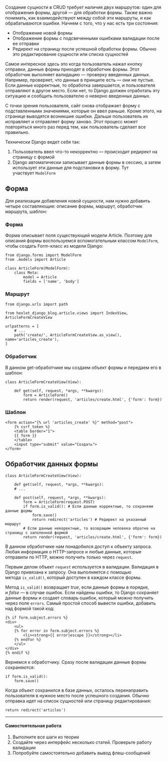 
Создание сущности в CRUD требует наличия двух маршрутов: один для отображения формы, другой — для обработки формы. Также важно понимать, как взаимодействуют между собой эти маршруты, и как обрабатываются ошибки. Начнем с того, что у нас есть три состояния:

-   Отображение новой формы
-   Отображение формы с подсвеченными ошибками валидации после ее отправки
-   Редирект на страницу после успешной обработки формы. Обычно это редактирование сущности или списка сущностей

Самое интересное здесь это когда пользователь нажал кнопку отправки, данные формы приходят в обработчик формы. Этот обработчик выполняет валидацию — проверку введенных данных. Например, проверяет, что данные в принципе есть — они не пустые. Если данные корректные, то обработка завершается, и пользователя отправляют в другое место. Если нет, то Django должен отработать эту ситуацию и сообщить пользователю о неверно введенных данных.

С точки зрения пользователя, сайт снова отображает форму с подставленными значениями, которые он ввел раньше. Кроме этого, на странице выводятся возникшие ошибки. Дальше пользователь их исправляет и отправляет форму заново. Этот процесс может повторяться много раз перед тем, как пользователь сделает все правильно.

Технически Django ведет себя так:

1.  Пользователь ввел что-то некорректно — происходит редирект на страницу с формой
2.  Django автоматически записывает данные формы в сессию, а затем использует эти данные для подстановки в форму. Тут участвует `ModelForm`

## Форма

Для реализации добавления новой сущности, нам нужно добавить четыре составляющие: описание формы, маршрут, обработчик маршрута, шаблон:

### Форма

Форма описывает поля существующей модели Article. Поэтому для описания формы воспользуемся вспомогательным классом `ModelForm`, чтобы создать Form-класс из модели Django:

```
from django.forms import ModelForm
from .models import Article

class ArticleForm(ModelForm):
    class Meta:
        model = Article
        fields = ['name', 'body']
```

### Маршрут

```
from django.urls import path

from hexlet_django_blog.article.views import IndexView, ArticleFormCreateView

urlpatterns = [
    # ...
    path('create/', ArticleFormCreateView.as_view(), name='articles_create'),
]
```

### Обработчик

В данном get-обработчике мы создаем объект формы и передаем его в шаблон:

```
class ArticleFormCreateView(View):

    def get(self, request, *args, **kwargs):
        form = ArticleForm()
        return render(request, 'articles/create.html', {'form': form})
```

### Шаблон

```
<form action="{% url 'articles_create' %}" method="post">
    {% csrf_token %}
    <table border="1">
    {{ form }}
    </table>
    <input type="submit" value="Создать">
</form>
```

## Обработчик данных формы

```
class ArticleFormCreateView(View):

    def get(self, request, *args, **kwargs):
    # ...

    def post(self, request, *args, **kwargs):
        form = ArticleForm(request.POST)
        if form.is_valid(): # Если данные корректные, то сохраняем данные формы
            form.save()
            return redirect('articles') # Редирект на указанный маршрут
        # Если данные некоректные, то возвращем человека обратно на страницу с заполенной формой
        return render(request, 'articles/create.html', {'form': form})
```

В данном обработчике нам понадобился доступ к объекту запроса. Любая информация о HTTP-запросе и любые данные, которые отправили по HTTP, можно получить только через `request`.

Первым делом объект `request` используется в валидации. Валидация в Django привязана к запросу. Она выполняется с помощью метода `is_valid()`, который доступен в каждом классе формы.

Метод `is_valid()` возвращает _true_, если данные формы в порядке, и _false_ — в случае ошибок. Если найдены ошибки, то Django сохраняет данные формы и создает словарь ошибок, который можно получить через поле `errors`. Самый простой способ вывести ошибки, добавить над формой такой код:

```
{% if form.subject.errors %}
<div>
    <ul>
    {% for error in form.subject.errors %}
        <li><strong>{{ error|escape }}</strong></li>
    {% endfor %}
    </ul>
</div>
{% endif %}
```

Вернемся к обработчику. Сразу после валидации данные формы сохраняются:

```
if form.is_valid():
    form.save()
```

Когда объект сохранился в базе данных, осталось перенаправить пользователя в нужное место после успешного создания. Обычно отправка идет на список сущностей или страницу редактирования:

```
return redirect('articles')
```

---

#### Самостоятельная работа

1.  Выполните все шаги из теории
2.  Создайте через интерфейс несколько статей. Проверьте работу валидации
3.  Попробуйте самостоятельно добавить вывод флеш-сообщений